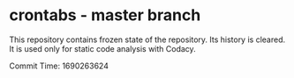 # crontabs - master branch

This repository contains frozen state of the repository.
Its history is cleared. It is used only for static code
analysis with Codacy.

Commit Time: 1690263624